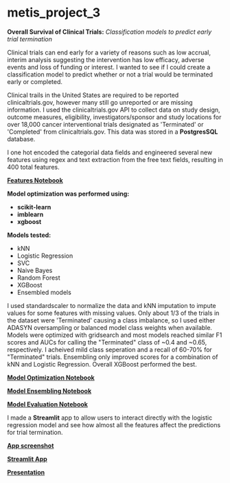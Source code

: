 # metis_project_3

**Overall Survival of Clinical Trials:**
*Classification models to predict early trial termination*

Clinical trials can end early for a variety of reasons such as low accrual, interim analysis suggesting the intervention has low efficacy, adverse events and loss of funding or interest. I wanted to see if I could create a classification model to predict whether or not a trial would be terminated early or completed.

Clinical trails in the United States are required to be reported clinicaltrials.gov, however many still go unreported or are missing information. I used the clinicaltrials.gov API to collect data on study design, outcome measures, eligibility, investigators/sponsor and study locations for over 18,000 cancer interventional trials designated as 'Terminated' or 'Completed' from clinicaltrials.gov. This data was stored in a **PostgresSQL** database.

I one hot encoded the categorial data fields and engineered several new features using regex and text extraction from the free text fields, resulting in 400 total features. 

[**Features Notebook**](https://github.com/Beth526/metis_project_3/blob/main/Project3_features.ipynb)

**Model optimization was performed using:**

- **scikit-learn**
- **imblearn**
- **xgboost**

**Models tested:**

- kNN
- Logistic Regression
- SVC
- Naive Bayes
- Random Forest
- XGBoost
- Ensembled models

I used standardscaler to normalize the data and kNN imputation to impute values for some features with missing values. Only about 1/3 of the trials in the dataset were 'Terminated' causing a class imbalance, so I used either ADASYN oversampling or balanced model class weights when available. Models were optimized with gridsearch and most models reached similar F1 scores and AUCs for calling the "Terminated" class of ~0.4 and ~0.65, respectively. I acheived mild class seperation and a recall of 60-70% for "Terminated" trials. Ensembling only improved scores for a combination of kNN and Logistic Regression. Overall XGBoost performed the best.

[**Model Optimization Notebook**](https://github.com/Beth526/metis_project_3/blob/main/Project3_model_optimization.ipynb)

[**Model Ensembling Notebook**](https://github.com/Beth526/metis_project_3/blob/main/Project3_model_ensembles.ipynb)

[**Model Evaluation Notebook**](https://github.com/Beth526/metis_project_3/blob/main/Project%203_model_test.ipynb)

I made a **Streamlit** app to allow users to interact directly with the logistic regression model and see how almost all the features affect the predictions for trial termination.

[**App screenshot**](https://github.com/Beth526/metis_project_3/blob/main/streamlit%20app%20screen%20shot.png)

[**Streamlit App**](https://github.com/Beth526/metis_project_3/blob/main/clin_trials_streamlit.py)

[**Presentation**](https://github.com/Beth526/metis_project_3/blob/main/Project%203%20presentation.pdf)

